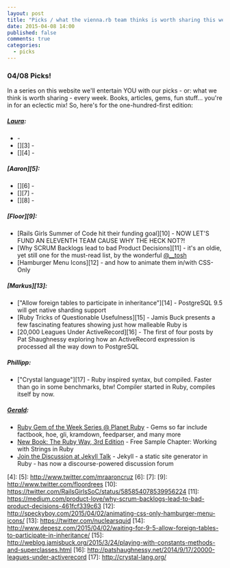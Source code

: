 ```yaml
---
layout: post
title: "Picks / what the vienna.rb team thinks is worth sharing this week"
date: 2015-04-08 14:00
published: false
comments: true
categories:
  - picks
---
```


### 04/08 Picks!

In a series on this website we'll entertain YOU with our picks - or: what we think is worth sharing - every week.
Books, articles, gems, fun stuff... you're in for an eclectic mix! So, here's for the one-hundred-first edition:

##### [Laura][1]:
- [][2] -
- [][3] -
- [][4] -

##### [Aaron][5]:
- [][6] -
- [][7] -
- [][8] -


##### [Floor][9]:
- [Rails Girls Summer of Code hit their funding goal][10] - NOW LET'S FUND AN ELEVENTH TEAM CAUSE WHY THE HECK NOT?!
- [Why SCRUM Backlogs lead to bad Product Decisions][11] - it's an oldie, yet still one for the must-read list, by the wonderful [@__tosh](https://twitter.com/__tosh)
- [Hamburger Menu Icons][12] - and how to animate them in/with CSS-Only


##### [Markus][13]:
- ["Allow foreign tables to participate in inheritance"][14] - PostgreSQL 9.5 will get native sharding support
- [Ruby Tricks of Questionable Usefulness][15] - Jamis Buck presents a few fascinating features showing just how malleable Ruby is
- [20,000 Leagues Under ActiveRecord][16] - The first of four posts by Pat Shaughnessy exploring how an ActiveRecord expression is processed all the way down to PostgreSQL

##### Phillipp:
- ["Crystal language"][17] - Ruby inspired syntax, but compiled. Faster than go in some benchmarks, btw! Compiler started in Ruby, compiles itself by now.

##### [Gerald](https://github.com/geraldb):
- [Ruby Gem of the Week Series @ Planet Ruby](http://planetruby.github.io/gems/) - Gems so far include factbook, hoe, gli, kramdown, feedparser, and many more
- [New Book: The Ruby Way, 3rd Edition](http://www.informit.com/store/ruby-way-solutions-and-techniques-in-ruby-programming-9780321714633) - Free Sample Chapter: Working with Strings in Ruby
- [Join the Discussion at Jekyll Talk](https://talk.jekyllrb.com/) - Jekyll - a static site generator in Ruby - has now a discourse-powered discussion forum

[1]: http://www.twitter.com/alicetragedy
[2]:
[3]:
[4]:
[5]: http://www.twitter.com/mraaroncruz
[6]:
[7]:
[9]: http://www.twitter.com/floordrees
[10]: https://twitter.com/RailsGirlsSoC/status/585854078539956224
[11]: https://medium.com/product-love/why-scrum-backlogs-lead-to-bad-product-decisions-461fcf339c63
[12]: http://speckyboy.com/2015/04/02/animating-css-only-hamburger-menu-icons/
[13]: https://twitter.com/nuclearsquid
[14]: http://www.depesz.com/2015/04/02/waiting-for-9-5-allow-foreign-tables-to-participate-in-inheritance/
[15]: http://weblog.jamisbuck.org/2015/3/24/playing-with-constants-methods-and-superclasses.html
[16]: http://patshaughnessy.net/2014/9/17/20000-leagues-under-activerecord
[17]: http://crystal-lang.org/

